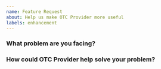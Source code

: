```yaml
---
name: Feature Request
about: Help us make OTC Provider more useful
labels: enhancement
---
```

<!--
Thank you for helping to improve OTC Provider!

Please be sure to search for open issues before raising a new one. We use issues
for bug reports and feature requests. Please find us at https://slack.crossplane.io
for questions, support, and discussion.
-->

### What problem are you facing?
<!--
Please tell us a little about your use case - it's okay if it's hypothetical!
Leading with this context helps frame the feature request so we can ensure we
implement it sensibly.
--->

### How could OTC Provider help solve your problem?
<!--
Let us know how you think OTC Provider could help with your use case.
-->

